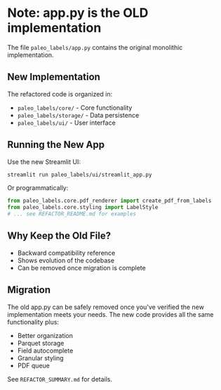 # Note: app.py is the OLD implementation

The file `paleo_labels/app.py` contains the original monolithic implementation.

## New Implementation

The refactored code is organized in:
- `paleo_labels/core/` - Core functionality
- `paleo_labels/storage/` - Data persistence
- `paleo_labels/ui/` - User interface

## Running the New App

Use the new Streamlit UI:
```bash
streamlit run paleo_labels/ui/streamlit_app.py
```

Or programmatically:
```python
from paleo_labels.core.pdf_renderer import create_pdf_from_labels
from paleo_labels.core.styling import LabelStyle
# ... see REFACTOR_README.md for examples
```

## Why Keep the Old File?

- Backward compatibility reference
- Shows evolution of the codebase
- Can be removed once migration is complete

## Migration

The old app.py can be safely removed once you've verified the new implementation meets your needs. The new code provides all the same functionality plus:
- Better organization
- Parquet storage
- Field autocomplete
- Granular styling
- PDF queue

See `REFACTOR_SUMMARY.md` for details.
